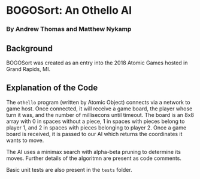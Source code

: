 # BOGOSort: An Othello AI
### By Andrew Thomas and Matthew Nykamp

## Background
BOGOSort was created as an entry into the 2018 Atomic Games hosted in Grand Rapids, MI.

## Explanation of the Code
The `othello` program (written by Atomic Object) connects via a network to game host. Once connected, it will receive a game board, the player whose turn it was, and the number of millisecons until timeout. The board is an 8x8 array with 0 in spaces without a piece, 1 in spaces with pieces belong to player 1, and 2 in spaces with pieces belonging to player 2. Once a game board is received, it is passed to our AI which returns the coordinates it wants to move.

The AI uses a minimax search with alpha-beta pruning to determine its moves. Further details of the algoritmn are present as code comments.

Basic unit tests are also present in the `tests` folder.
